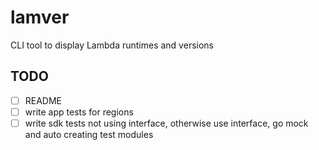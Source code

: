 # lamver
CLI tool to display Lambda runtimes and versions

## TODO

- [ ] README
- [ ] write app tests for regions
- [ ] write sdk tests not using interface, otherwise use interface, go mock and auto creating test modules
